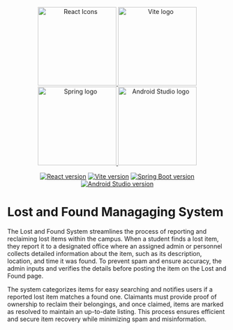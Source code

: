 <p align="center">
  <a href="https://react.dev/" target="_blank" rel="noopener noreferrer">
    <img src="https://raw.githubusercontent.com/react-icons/react-icons/master/react-icons.svg" width="180" alt="React Icons">
  </a>
  <a href="https://vite.dev" target="_blank" rel="noopener noreferrer">
    <img width="180" src="https://vite.dev/logo.svg" alt="Vite logo">
  </a>
  <a href="https://spring.io/" target="_blank" rel="noopener noreferrer">
    <img width="180" src="https://img.icons8.com/?size=250&id=90519&format=png&color=000000" alt="Spring logo">
  </a>
  <a href="https://developer.android.com/studio" target="_blank" rel="noopener noreferrer">
    <img width="180" src="https://commons.wikimedia.org/wiki/File:Android_Studio_icon_(2023).svg#/media/File:Android_Studio_icon_(2023).svg" alt="Android Studio logo">
  </a>
</p>

<p align="center">
  <a href="https://npmjs.com/package/react"><img src="https://img.shields.io/badge/React-v18.3.1-blue" alt="React version"></a>
  <a href="https://npmjs.com/package/vite"><img src="https://img.shields.io/badge/Vite-v4.4.0-green" alt="Vite version"></a>
  <a href="https://mvnrepository.com/artifact/org.springframework.boot/spring-boot-starter"><img src="https://img.shields.io/badge/Spring%20Boot-v3.2.11-brightgreen" alt="Spring Boot version"></a>
  <a href="https://developer.android.com/studio"><img src="https://img.shields.io/badge/Android%20Studio-v2021.3.1-green" alt="Android Studio version"></a>
</p>



# Lost and Found Managaging System
The Lost and Found System streamlines the process of reporting and reclaiming lost items within the campus. When a student finds a lost item, they report it to a designated office where an assigned admin or personnel collects detailed information about the item, such as its description, location, and time it was found. To prevent spam and ensure accuracy, the admin inputs and verifies the details before posting the item on the Lost and Found page.

The system categorizes items for easy searching and notifies users if a reported lost item matches a found one. Claimants must provide proof of ownership to reclaim their belongings, and once claimed, items are marked as resolved to maintain an up-to-date listing. This process ensures efficient and secure item recovery while minimizing spam and misinformation.
